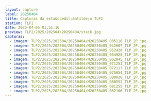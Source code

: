 ```yaml
---
layout: capture
label: 20250404
title: Capturas da esta&ccedil;&atilde;o TLP2
station: TLP2
date: 2025-04-05 03:51:16
preview: TLP2/2025/202504/20250404/stack.jpg
capturas:
  - imagem: TLP2/2025/202504/20250404/M20250405_035116_TLP_2P.jpg
  - imagem: TLP2/2025/202504/20250404/M20250405_042607_TLP_2P.jpg
  - imagem: TLP2/2025/202504/20250404/M20250405_052428_TLP_2P.jpg
  - imagem: TLP2/2025/202504/20250404/M20250405_054925_TLP_2P.jpg
  - imagem: TLP2/2025/202504/20250404/M20250405_062945_TLP_2P.jpg
  - imagem: TLP2/2025/202504/20250404/M20250405_071253_TLP_2P.jpg
  - imagem: TLP2/2025/202504/20250404/M20250405_072117_TLP_2P.jpg
  - imagem: TLP2/2025/202504/20250404/M20250405_075054_TLP_2P.jpg
  - imagem: TLP2/2025/202504/20250404/M20250405_080028_TLP_2P.jpg
  - imagem: TLP2/2025/202504/20250404/M20250405_080552_TLP_2P.jpg
  - imagem: TLP2/2025/202504/20250404/M20250405_081255_TLP_2P.jpg
  - imagem: TLP2/2025/202504/20250404/M20250405_082106_TLP_2P.jpg
---
```

